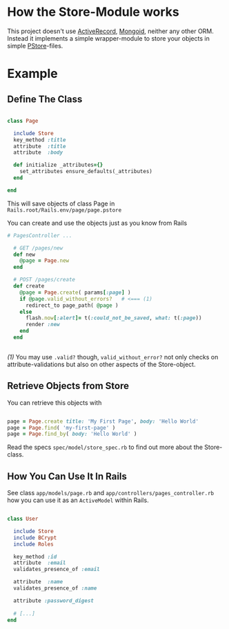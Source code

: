 How the Store-Module works
==========================

This project doesn't use
[ActiveRecord](http://guides.rubyonrails.org/active_record_querying.html), 
[Mongoid](http://mongoid.org/), neither any other ORM.
Instead it implements a simple wrapper-module to store your objects
in simple
[PStore](http://ruby-doc.org/stdlib-1.9.3/libdoc/pstore/rdoc/PStore.html)-files.

Example
=======

Define The Class
----------------
  
```ruby

class Page

  include Store
  key_method :title
  attribute  :title
  attribute  :body

  def initialize _attributes={}
    set_attributes ensure_defaults(_attributes)
  end

end
```

This will save objects of class Page in `Rails.root/Rails.env/page/page.pstore`

You can create and use the objects just as you know from Rails

```ruby
# PagesController ...

  # GET /pages/new
  def new
    @page = Page.new
  end

  # POST /pages/create
  def create
    @page = Page.create( params[:page] )
    if @page.valid_without_errors?   # <=== (1)
      redirect_to page_path( @page )
    else
      flash.now[:alert]= t(:could_not_be_saved, what: t(:page))
      render :new
    end
  end
   
```
 
*(1)* You may use `.valid?` though, `valid_without_error?` not only
 checks on attribute-validations but also on other aspects of the
 Store-object.
 
Retrieve Objects from Store
----------------------------

You can retrieve this objects with

```ruby

page = Page.create title: 'My First Page', body: 'Hello World'
page = Page.find( 'my-first-page' )
page = Page.find_by( body: 'Hello World' )

```

Read the specs `spec/model/store_spec.rb` to find out more about the
Store-class.


How You Can Use It In Rails
---------------------------

See class `app/models/page.rb` and `app/controllers/pages_controller.rb`
how you can use it as an `ActiveModel` within Rails.


```ruby

class User

  include Store
  include BCrypt
  include Roles

  key_method :id
  attribute  :email
  validates_presence_of :email

  attribute  :name
  validates_presence_of :name

  attribute :password_digest
  
  # [...]
end

```



